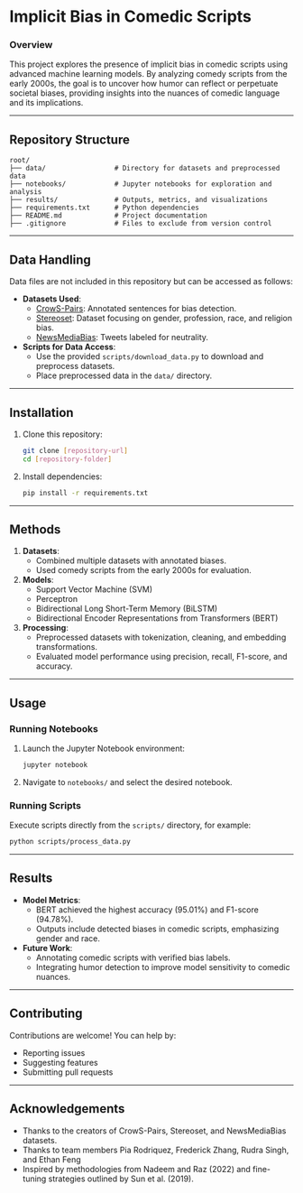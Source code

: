 # Implicit Bias in Comedic Scripts

### Overview
This project explores the presence of implicit bias in comedic scripts using advanced machine learning models. By analyzing comedy scripts from the early 2000s, the goal is to uncover how humor can reflect or perpetuate societal biases, providing insights into the nuances of comedic language and its implications.

---

## Repository Structure

```plaintext
root/
├── data/                 # Directory for datasets and preprocessed data
├── notebooks/            # Jupyter notebooks for exploration and analysis
├── results/              # Outputs, metrics, and visualizations
├── requirements.txt      # Python dependencies
├── README.md             # Project documentation
├── .gitignore            # Files to exclude from version control
```

---

## Data Handling

Data files are not included in this repository but can be accessed as follows:
- **Datasets Used**:
  - [CrowS-Pairs](https://huggingface.co/datasets/crows_pairs): Annotated sentences for bias detection.
  - [Stereoset](https://huggingface.co/datasets/McGill-NLP/stereoset): Dataset focusing on gender, profession, race, and religion bias.
  - [NewsMediaBias](https://huggingface.co/datasets/newsmediabias/news-bias-full-data/blob/main/train.csv): Tweets labeled for neutrality.
- **Scripts for Data Access**:
  - Use the provided `scripts/download_data.py` to download and preprocess datasets.
  - Place preprocessed data in the `data/` directory.

---

## Installation

1. Clone this repository:
   ```bash
   git clone [repository-url]
   cd [repository-folder]
   ```

2. Install dependencies:
   ```bash
   pip install -r requirements.txt
   ```

---

## Methods

1. **Datasets**:
   - Combined multiple datasets with annotated biases.
   - Used comedy scripts from the early 2000s for evaluation.
2. **Models**:
   - Support Vector Machine (SVM)
   - Perceptron
   - Bidirectional Long Short-Term Memory (BiLSTM)
   - Bidirectional Encoder Representations from Transformers (BERT)
3. **Processing**:
   - Preprocessed datasets with tokenization, cleaning, and embedding transformations.
   - Evaluated model performance using precision, recall, F1-score, and accuracy.

---

## Usage

### Running Notebooks
1. Launch the Jupyter Notebook environment:
   ```bash
   jupyter notebook
   ```
2. Navigate to `notebooks/` and select the desired notebook.

### Running Scripts
Execute scripts directly from the `scripts/` directory, for example:
```bash
python scripts/process_data.py
```

---

## Results
- **Model Metrics**:
  - BERT achieved the highest accuracy (95.01%) and F1-score (94.78%).
  - Outputs include detected biases in comedic scripts, emphasizing gender and race.
- **Future Work**:
  - Annotating comedic scripts with verified bias labels.
  - Integrating humor detection to improve model sensitivity to comedic nuances.

---

## Contributing
Contributions are welcome! You can help by:
- Reporting issues
- Suggesting features
- Submitting pull requests

---


## Acknowledgements
- Thanks to the creators of CrowS-Pairs, Stereoset, and NewsMediaBias datasets.
- Thanks to team members Pia Rodriquez, Frederick Zhang, Rudra Singh, and Ethan Feng
- Inspired by methodologies from Nadeem and Raz (2022) and fine-tuning strategies outlined by Sun et al. (2019).

